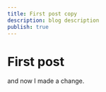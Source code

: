 ```yaml
---
title: First post copy
description: blog description
publish: true
---
```


# First post
and now I made a change.
